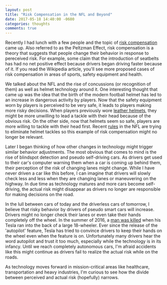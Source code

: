 ```yaml
---
layout: post
title: "Risk Compensation in the NFL and Beyond"
date: 2017-05-18 14:40:00 -0600
categories: thoughts
comments: true
---
```


Recently I had lunch with a few people and the topic of [risk compensation][compensation] came
up. Also referred to as the Peltzman Effect, risk compensation is a theory that
suggests that people change their behavior in response to pereceived risk. For
example, some claim that the introduction of seatbelts has had no net positive
effect because drivers began driving faster because of it. If you read the
Wikipedia article, you'll see more proposed cases of risk compensation in areas
of sports, safety equipment and health.

We talked about the NFL and the rise of concussions (or recognition of them)
as well as helmet technology around it. One interesting thought that came up
was the idea that the birth of the modern football helmet has led to an
increase in dangerous activity by players. Now that the safety equipment worn
by players is perceived to be very safe, it leads to players making more risky
decisions. When players previously wore [leather helmets][leather], they might
be more unwilling to lead a tackle with their head because of the obvious risk.
On the other side, now that helmets seem so safe, players are more willing to
tackle with their head first. Recent [rules][rules] in the NFL are trying to
eliminate helmet tackles so this example of risk compensation might no longer
be relevant.

Later I began thinking of how other changes in technology might trigger similar
behavior adjustments. The most obvious that comes to mind is the rise of
blindspot detection and pseudo self-driving cars. As drivers get used to their
car's computer warning them when a car is coming up behind them, their
perception of the risk of changing lanes might change. While I have never
driven a car like this before, I can imagine that drivers will slowly check
less and less when they are changing lanes or maneuvering on the highway. In
due time as technology matures and more cars become self-driving, the
actual risk might disappear as drivers no longer are responsible for making
decisions on the road.

In the lull between cars of today and the driverless cars of tomorrow,
I believe that risky behavior by drivers of pseudo smart cars will increase.
Drivers might no longer check their lanes or even take their hands completely
off the wheel. In the summer of 2016, a [man was killed][killed] when his Tesla
ran into the back of a large 18-wheeler. Ever since the release of the
'autopilot' feature, Tesla has tried to convince drivers to keep their hands on
the wheel even when the feature is on. Unfortunately many drivers hear the word
autopilot and trust it too much, especially while the technology is in its
infancy. Until we reach completely autonomous cars, I'm afraid accidents like
this might continue as drivers fail to realize the actual risk while on the
roads.

As technology moves forward in mission-critical areas like healthcare,
transportation and heavy industries, I'm curious to see how the divide between
perceived and actual risk (hopefully) narrows.

[killed]: https://www.theguardian.com/technology/2016/jun/30/tesla-autopilot-death-self-driving-car-elon-musk
[leather]: https://en.wikipedia.org/wiki/Football_helmet#Early_years
[compensation]: https://en.wikipedia.org/wiki/Risk_compensation
[rules]: http://www.nfl.com/news/story/0ap1000000238662/article/new-nfl-rules-crownofhelmet-change-to-help-runner-defender

